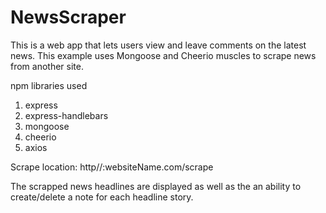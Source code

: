 # NewsScraper

This is a web app that lets users view and leave comments on the latest news. This example uses Mongoose and Cheerio muscles to scrape news from another site.

npm libraries used

   1. express
   2. express-handlebars
   3. mongoose
   4. cheerio
   5. axios


Scrape location: 
http//:websiteName.com/scrape

The scrapped news headlines are displayed as well as the an ability to create/delete a note for each headline story.


